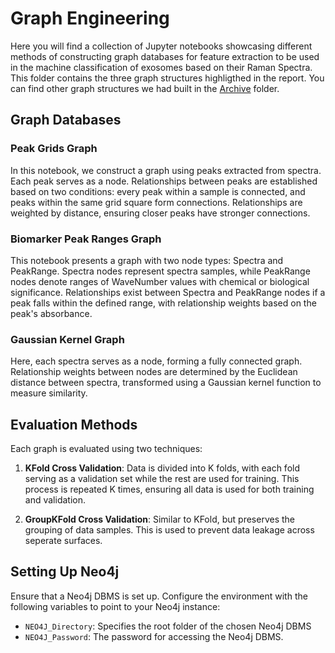 # Graph Engineering

Here you will find a collection of Jupyter notebooks showcasing different methods of constructing graph databases for feature extraction to be used in the machine classification of exosomes based on their Raman Spectra. This folder contains the three graph structures highligthed in the report. You can find other graph structures we had built in the [Archive](../Archive/) folder.

## Graph Databases

### Peak Grids Graph
In this notebook, we construct a graph using peaks extracted from spectra. Each peak serves as a node. Relationships between peaks are established based on two conditions: every peak within a sample is connected, and peaks within the same grid square form connections. Relationships are weighted by distance, ensuring closer peaks have stronger connections.

### Biomarker Peak Ranges Graph
This notebook presents a graph with two node types: Spectra and PeakRange. Spectra nodes represent spectra samples, while PeakRange nodes denote ranges of WaveNumber values with chemical or biological significance. Relationships exist between Spectra and PeakRange nodes if a peak falls within the defined range, with relationship weights based on the peak's absorbance.

### Gaussian Kernel Graph
Here, each spectra serves as a node, forming a fully connected graph. Relationship weights between nodes are determined by the Euclidean distance between spectra, transformed using a Gaussian kernel function to measure similarity.

## Evaluation Methods

Each graph is evaluated using two techniques:

1. **KFold Cross Validation**: Data is divided into K folds, with each fold serving as a validation set while the rest are used for training. This process is repeated K times, ensuring all data is used for both training and validation.

2. **GroupKFold Cross Validation**: Similar to KFold, but preserves the grouping of data samples. This is used to prevent data leakage across seperate surfaces.

## Setting Up Neo4j

Ensure that a Neo4j DBMS is set up. Configure the environment with the following variables to point to your Neo4j instance:

- `NEO4J_Directory`: Specifies the root folder of the chosen Neo4j DBMS
- `NEO4J_Password`: The password for accessing the Neo4j DBMS.
